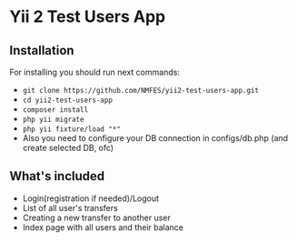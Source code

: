 # Yii 2 Test Users App

## Installation

For installing you should run next commands:

* `git clone https://github.com/NMFES/yii2-test-users-app.git`
* `cd yii2-test-users-app`
* `composer install`
* `php yii migrate`
* `php yii fixture/load "*"`
* Also you need to configure your DB connection in configs/db.php (and create selected DB, ofc)

## What's included

* Login(registration if needed)/Logout
* List of all user's transfers
* Creating a new transfer to another user
* Index page with all users and their balance
